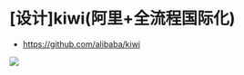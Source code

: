 # [设计]kiwi(阿里+全流程国际化)

- https://github.com/alibaba/kiwi

![](https://luo0412.oss-cn-hangzhou.aliyuncs.com/1703074722530-mb8admR7JJJC-image.png)